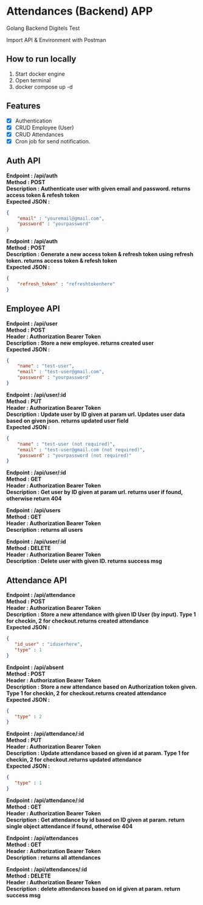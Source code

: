 # Attendances (Backend) APP

Golang Backend Digitels Test

Import API & Environment with Postman

## How to run locally

1. Start docker engine
2. Open terminal
3. docker compose up -d


## Features
- [x] Authentication
- [x] CRUD Employee (User)
- [x] CRUD Attendances
- [x] Cron job for send notification.

## Auth API

**Endpoint : /api/auth**  
**Method : POST**  
**Description : Authenticate user with given email and password. returns access token & refesh token**    
**Expected JSON :** 
```json
{
    "email" : "youremail@gmail.com",
    "password" : "yourpassword"
}
```

**Endpoint : /api/auth**  
**Method : POST**  
**Description : Generate a new access token & refresh token using refresh token. returns access token & refesh token**    
**Expected JSON :** 
```json
{
    "refresh_token" : "refreshtokenhere"
}
```  

## Employee API


**Endpoint : /api/user**  
**Method : POST**  
**Header : Authorization Bearer Token**  
**Description : Store a new employee. returns created user**   
**Expected JSON :**  
```json
{
    "name" : "test-user",
    "email" : "test-user@gmail.com",
    "password" : "yourpassword"
}
```

**Endpoint : /api/user/:id**  
**Method : PUT**  
**Header : Authorization Bearer Token**  
**Description : Update user by ID given at param url. Updates user data based on given json. returns updated user field**  
**Expected JSON :**    
```json
{
    "name" : "test-user (not required)", 
    "email" : "test-user@gmail.com (not required)",
    "password" : "yourpassword (not required)"
}
```

**Endpoint : /api/user/:id**  
**Method : GET**  
**Header : Authorization Bearer Token**  
**Description : Get user by ID given at param url. returns user if found, otherwise return 404**  

**Endpoint : /api/users**  
**Method : GET**  
**Header : Authorization Bearer Token**  
**Description : returns all users**

**Endpoint : /api/user/:id**  
**Method : DELETE**    
**Header : Authorization Bearer Token**    
**Description : Delete user with given ID. returns success msg**  

## Attendance API

**Endpoint : /api/attendance**   
**Method : POST**  
**Header : Authorization Bearer Token**    
**Description : Store a new attendance with given ID User (by input). Type 1 for checkin, 2 for checkout.returns created attendance**   
**Expected JSON :**  
```json
{
   "id_user" : "iduserhere",
   "type" : 1
}
```

**Endpoint : /api/absent**   
**Method : POST**  
**Header : Authorization Bearer Token**    
**Description : Store a new attendance based on Authorization token given. Type 1 for checkin, 2 for checkout.returns created attendance**   
**Expected JSON :**  
```json
{
   "type" : 2
}
```

**Endpoint : /api/attendance/:id**   
**Method : PUT**  
**Header : Authorization Bearer Token**    
**Description : Update attendance based on given id at param. Type 1 for checkin, 2 for checkout.returns updated attendance**   
**Expected JSON :**  
```json
{
   "type" : 1
}
```

**Endpoint : /api/attendance/:id**   
**Method : GET**  
**Header : Authorization Bearer Token**    
**Description : Get attendance by id based on ID given at param. return single object attendance if found, otherwise 404**

**Endpoint : /api/attendances**   
**Method : GET**  
**Header : Authorization Bearer Token**    
**Description : returns all attendances**

**Endpoint : /api/attendances/:id**   
**Method : DELETE**  
**Header : Authorization Bearer Token**    
**Description : delete attendances based on id given at param. return success msg**
